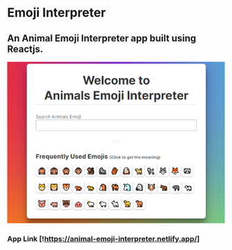 # Emoji Interpreter

## An Animal Emoji Interpreter app built using Reactjs.

![poster](/src/poster.png)

### App Link [!https://animal-emoji-interpreter.netlify.app/]
